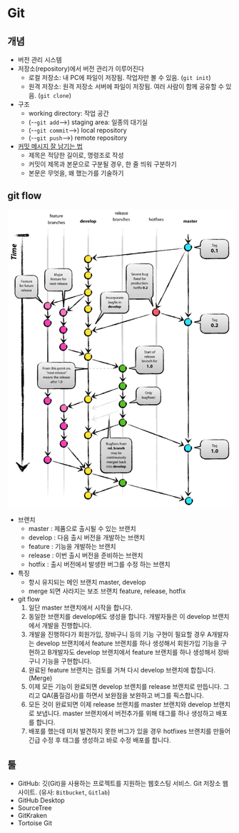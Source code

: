 # Git

## 개념
- 버전 관리 시스템
- 저장소(repository)에서 버전 관리가 이루어진다
    * 로컬 저장소: 내 PC에 파일이 저장됨. 작업자만 볼 수 있음. (`git init`)
    * 원격 저장소: 원격 저장소 서버에 파일이 저장됨. 여러 사람이 함께 공유할 수 있음. (`git clone`)
- 구조
    * working directory: 작업 공간
    * (--`git add`-->) staging area: 일종의 대기실
    * (--`git commit`-->) local repository
    * (--`git push`-->) remote repository
- [커밋 메시지 잘 남기는 법](https://meetup.toast.com/posts/106)
    * 제목은 적당한 길이로, 명령조로 작성
    * 커밋이 제목과 본문으로 구분될 경우, 한 줄 띄워 구분하기
    * 본문은 무엇을, 왜 했는가를 기술하기


## git flow
![git flow](../images/git_1.png)
- 브랜치
    * master : 제품으로 출시될 수 있는 브랜치
    * develop : 다음 출시 버전을 개발하는 브랜치
    * feature : 기능을 개발하는 브랜치
    * release : 이번 출시 버전을 준비하는 브랜치
    * hotfix : 출시 버전에서 발생한 버그를 수정 하는 브랜치
- 특징
    * 항시 유지되는 메인 브랜치 master, develop
    * merge 되면 사라지는 보조 브랜치 feature, release, hotfix
- git flow
    1. 일단 master 브랜치에서 시작을 합니다.
    2. 동일한 브랜치를 develop에도 생성을 합니다. 개발자들은 이 develop 브랜치에서 개발을 진행합니다.
    3. 개발을 진행하다가 회원가입, 장바구니 등의 기능 구현이 필요할 경우 A개발자는 develop 브랜치에서 feature 브랜치를 하나 생성해서 회원가입 기능을 구현하고 B개발자도 develop 브랜치에서 feature 브랜치를 하나 생성해서 장바구니 기능을 구현합니다.
    4. 완료된 feature 브랜치는 검토를 거쳐 다시 develop 브랜치에 합칩니다.(Merge)
    5. 이제 모든 기능이 완료되면 develop 브랜치를 release 브랜치로 만듭니다. 그리고 QA(품질검사)를 하면서 보완점을 보완하고 버그를 픽스합니다.
    6. 모든 것이 완료되면 이제 release 브랜치를 master 브랜치와 develop 브랜치로 보냅니다. master 브랜치에서 버전추가를 위해 태그를 하나 생성하고 배포를 합니다.
    7. 배포를 했는데 미처 발견하지 못한 버그가 있을 경우 hotfixes 브랜치를 만들어 긴급 수정 후 태그를 생성하고 바로 수정 배포를 합니다.


## 툴
- GitHub: 깃(Git)을 사용하는 프로젝트를 지원하는 웹호스팅 서비스. Git 저장소 웹사이트. (유사: `Bitbucket`, `Gitlab`)
- GitHub Desktop
- SourceTree
- GitKraken
- Tortoise Git